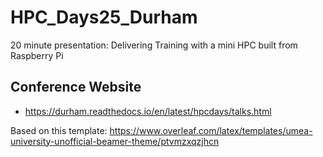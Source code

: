 # HPC_Days25_Durham
20 minute presentation: Delivering Training with a mini HPC built from Raspberry Pi

## Conference Website
- https://durham.readthedocs.io/en/latest/hpcdays/talks.html

Based on this template: https://www.overleaf.com/latex/templates/umea-university-unofficial-beamer-theme/ptvmzxqzjhcn
